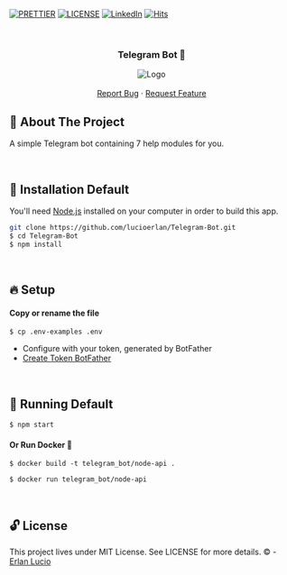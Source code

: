 <!-- PROJECT SHIELDS -->

[![PRETTIER](https://img.shields.io/badge/code_style-prettier-ff69b4.svg?style=flat-square)](https://gitter.im/jlongster/prettie)
[![LICENSE](https://img.shields.io/github/license/arshadkazmi42/awesome-github-init.svg)](https://github.com/arshadkazmi42/awesome-github-init/LICENSE)
[![LinkedIn][linkedin-shield]](https://www.linkedin.com/in/erlanlucio/)
[![Hits](https://hits.seeyoufarm.com/api/count/incr/badge.svg?url=https://github.com/lucioerlan/Telegram-Bot&count_bg=%23E71A18&title_bg=%23555555&icon=dependabot.svg&icon_color=%23E7E7E7&title=views&edge_flat=false)](https://hits.seeyoufarm.com)

<!-- PROJECT -->
<br />
<p align="center">
  <h3 align="center">

Telegram Bot 🎴

  </h3> 
  <p align="center">
    <img src="https://user-images.githubusercontent.com/67064886/89887420-a229f680-dba4-11ea-8144-f994bd5ba9f4.gif" alt="Logo" >
    <br />
    <br />
    <a href="https://github.com/lucioerlan/Telegram-Bot/issues">Report Bug</a>
    ·
    <a href="https://github.com/lucioerlan/Telegram-Bot/issues">Request Feature</a>
  </p>
</p>

<!-- ABOUT THE PROJECT -->

## 🤔 About The Project

A simple Telegram bot containing 7 help modules for you.

<br>

<!-- INSTALLATION -->

## 🔨 Installation Default

You'll need [Node.js](https://nodejs.org) installed on your computer in order to build this app.

```bash
git clone https://github.com/lucioerlan/Telegram-Bot.git
$ cd Telegram-Bot
$ npm install
```

<br>

<!-- SETUP -->

## 🔥 Setup

#### Copy or rename the file

```
$ cp .env-examples .env
```

- Configure with your token, generated by BotFather
- [Create Token BotFather](https://www.siteguarding.com/en/how-to-get-telegram-bot-api-token)

<br>

<!-- RUNNING -->

## 🚀 Running Default

```
$ npm start
```

#### Or Run Docker 🐳

```
$ docker build -t telegram_bot/node-api .
```
```
$ docker run telegram_bot/node-api
```

<br>

<!-- LICENSE -->

## 🔓 License

This project lives under MIT License. See LICENSE for more details. © - [Erlan Lucio](https://www.linkedin.com/in/erlanlucio/)

<!-- MARKDOWN LINKS & IMAGES -->
<!-- https://www.markdownguide.org/basic-syntax/#reference-style-links -->

[contributors-shield]: https://img.shields.io/github/contributors/othneildrew/Best-README-Template.svg?style=flat-square
[contributors-url]: https://github.com/othneildrew/Best-README-Template/graphs/contributors
[forks-shield]: https://img.shields.io/github/forks/othneildrew/Best-README-Template.svg?style=flat-square
[forks-url]: https://github.com/othneildrew/Best-README-Template/network/members
[stars-shield]: https://img.shields.io/github/stars/othneildrew/Best-README-Template.svg?style=flat-square
[stars-url]: https://github.com/othneildrew/Best-README-Template/stargazers
[issues-shield]: https://img.shields.io/github/issues/othneildrew/Best-README-Template.svg?style=flat-square
[issues-url]: https://github.com/othneildrew/Best-README-Template/issues
[license-shield]: https://img.shields.io/github/license/othneildrew/Best-README-Template.svg?style=flat-square
[license-url]: https://github.com/othneildrew/Best-README-Template/blob/master/LICENSE.txt
[linkedin-shield]: https://img.shields.io/badge/-LinkedIn-black.svg?style=flat-square&logo=linkedin&colorB=555
[linkedin-url]: https://linkedin.com/in/othneildrew
[product-screenshot]: images/screenshot.png
